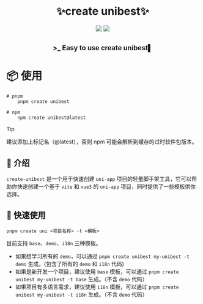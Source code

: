 
<h1 align="center">✨create unibest✨</h1>

<p align="center">
    <a href="https://www.npmjs.com/package/create-unibest"><img src="https://img.shields.io/npm/dm/create-unibest?colorA=363a4f&colorB=f5a97f&style=for-the-badge"></a>
    <a href="https://www.npmjs.com/package/create-unibest"><img src="https://img.shields.io/npm/v/create-unibest?colorA=363a4f&colorB=a6da95&style=for-the-badge"></a>
</p>

<h2 align="center">
<sub>>_ Easy to use create unibest▌</sub>
</h2>

# 📦 使用

```shell
# pnpm
    pnpm create unibest

# npm
    npm create unibest@latest
```

> [!TIP]
> 建议添加上标记名（@latest），否则 npm 可能会解析到缓存的过时软件包版本。

## 📖 介绍

`create-unibest` 是一个用于快速创建 `uni-app` 项目的轻量脚手架工具，它可以帮助你快速创建一个基于 `vite` 和 `vue3` 的 `uni-app` 项目，同时提供了一些模板供你选择。

## 🚤 快速使用

```shell
pnpm create uni <项目名称> -t <模板>
```

目前支持 `base`、`demo`、`i18n` 三种模板。

- 如果想学习所有的 `demo`，可以通过 `pnpm create unibest my-unibest -t demo` 生成。(包含了所有的 `demo` 和 `i18n` 代码)
- 如果是新开发一个项目，建议使用 `base` 模板，可以通过 `pnpm create unibest my-unibest -t base` 生成。（不含 `demo` 代码）
- 如果项目有多语言需求，建议使用 `i18n` 模板，可以通过 `pnpm create unibest my-unibest -t i18n` 生成。（不含 `demo` 代码）
